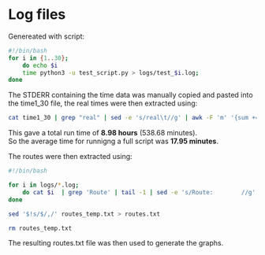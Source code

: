 # Log files

Genereated with script:

```bash
#!/bin/bash
for i in {1..30};
	do echo $i
	time python3 -u test_script.py > logs/test_$i.log;
done
```

The STDERR containing the time data was manually copied and pasted into the time1_30 file, the real times were then extracted using:

```bash
cat time1_30 | grep "real" | sed -e 's/real\t//g' | awk -F 'm' '{sum += $1*60 + $2} END { print sum/60/60 }'
```

This gave a total run time of **8.98 hours** (538.68 minutes).  
So the average time for runnigng a full script was **17.95 minutes**.



The routes were then extracted using:

```bash
#!/bin/bash

for i in logs/*.log;
	do cat $i  | grep 'Route' | tail -1 | sed -e 's/Route:        //g' >> routes_temp.txt;
done

sed '$!s/$/,/' routes_temp.txt > routes.txt

rm routes_temp.txt
```





The resulting routes.txt file was then used to generate the graphs.
